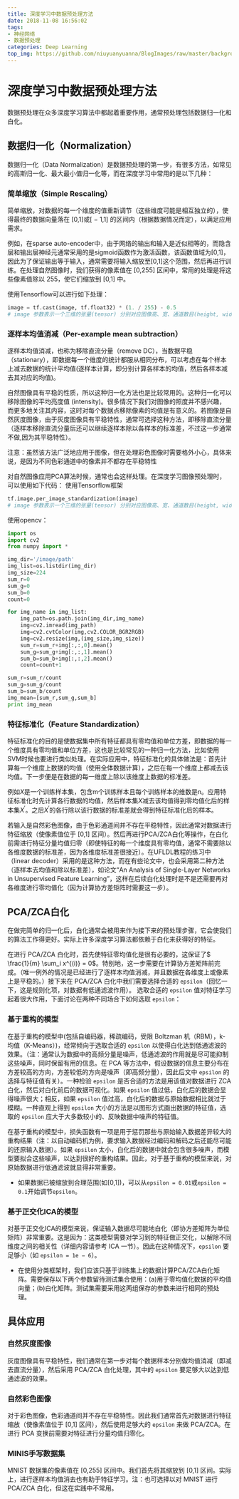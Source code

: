 ```yaml
---
title: 深度学习中数据预处理方法
date: 2018-11-08 16:56:02
tags:
- 神经网络
- 数据预处理
categories: Deep Learning
top_img: https://github.com/niuyuanyuanna/BlogImages/raw/master/background/deep_learning.jpg
---
```


# 深度学习中数据预处理方法

数据预处理在众多深度学习算法中都起着重要作用，通常预处理包括数据归一化和白化。

## 数据归一化（Normalization）

数据归一化（Data Normalization）是数据预处理的第一步，有很多方法，如常见的高斯归一化、最大最小值归一化等，而在深度学习中常用的是以下几种：

### 简单缩放（Simple Rescaling）

简单缩放，对数据的每一个维度的值重新调节（这些维度可能是相互独立的），使得最终的数据向量落在 [0,1]或[ − 1,1] 的区间内（根据数据情况而定），以满足应用需求。

例如，在sparse auto-encoder中，由于网络的输出和输入是近似相等的，而隐含层和输出层神经元通常采用的是sigmoid函数作为激活函数，该函数值域为[0,1]，因此为了保证输出等于输入，通常需要将输入缩放至[0,1]这个范围，然后再进行训练。在处理自然图像时，我们获得的像素值在 [0,255] 区间中，常用的处理是将这些像素值除以 255，使它们缩放到 [0,1] 中。

使用Tensorflow可以进行如下处理：
```python
image = tf.cast(image, tf.float32) * (1. / 255) - 0.5
# image 参数表示一个三维的张量(tensor) 分别对应图像高、宽、通道数目(height, width, channels)
```

### 逐样本均值消减（Per-example mean subtraction）

逐样本均值消减，也称为移除直流分量（remove DC），当数据平稳（stationary），即数据每一个维度的统计都服从相同分布，可以考虑在每个样本上减去数据的统计平均值(逐样本计算，即分别计算各样本的均值，然后各样本减去其对应的均值)。

自然图像具有平稳的性质，所以这种归一化方法也是比较常用的。这种归一化可以移除图像的平均亮度值 (intensity)。很多情况下我们对图像的照度并不感兴趣，而更多地关注其内容，这时对每个数据点移除像素的均值是有意义的。若图像是自然灰度图像，由于灰度图像具有平稳特性，通常可选择这种方法，即移除直流分量（逐样本移除直流分量后还可以继续逐样本除以各样本的标准差，不过这一步通常不做,因为其平稳特性）。

注意：虽然该方法广泛地应用于图像，但在处理彩色图像时需要格外小心，具体来说，是因为不同色彩通道中的像素并不都存在平稳特性

对自然图像应用PCA算法时候，通常也会这样处理。在深度学习图像预处理时，可以使用如下代码：
使用Tensorflow框架
```python
tf.image.per_image_standardization(image)
# image 参数表示一个三维的张量(tensor) 分别对应图像高、宽、通道数目(height, width, channels)
```

使用opencv：
```python
import os
import cv2
from numpy import *

img_dir='/image/path'
img_list=os.listdir(img_dir)
img_size=224
sum_r=0
sum_g=0
sum_b=0
count=0

for img_name in img_list:
    img_path=os.path.join(img_dir,img_name)
    img=cv2.imread(img_path)
    img=cv2.cvtColor(img,cv2.COLOR_BGR2RGB)
    img=cv2.resize(img,(img_size,img_size))
    sum_r=sum_r+img[:,:,0].mean()
    sum_g=sum_g+img[:,:,1].mean()
    sum_b=sum_b+img[:,:,2].mean()
    count=count+1

sum_r=sum_r/count
sum_g=sum_g/count
sum_b=sum_b/count
img_mean=[sum_r,sum_g,sum_b]
print img_mean

```

### 特征标准化（Feature Standardization）

特征标准化的目的是使数据集中所有特征都具有零均值和单位方差，即数据的每一个维度具有零均值和单位方差，这也是比较常见的一种归一化方法，比如使用SVM时候也要进行类似处理。在实际应用中，特征标准化的具体做法是：首先计算每一个维度上数据的均值（使用全体数据计算），之后在每一个维度上都减去该均值。下一步便是在数据的每一维度上除以该维度上数据的标准差。

例如$X$是一个训练样本集，包含m个训练样本且每个训练样本的维数是n。应用特征标准化时先计算各行数据的均值，然后样本集$X$减去该均值得到零均值化后的样本集$X^{'}$。之后$X^{'}$的各行除以该行数据的标准差就会得到特征标准化后的样本。

若输入是自然彩色图像，由于色彩通道间并不存在平稳特性，因此通常对数据进行特征缩放（使像素值位于 [0,1] 区间）。然后再进行PCA/ZCA白化等操作，在白化前需进行特征分量均值归零（即使特征的每一个维度具有零均值，通常不需要除以各维度数据的标准差，因为各维度标准差很接近）。在UFLDL教程的练习中（linear decoder）采用的是这种方法，而在有些论文中，也会采用第二种方法（逐样本去均值和除以标准差），如论文“An Analysis of Single-Layer Networks in Unsupervised Feature Learning”，这样在后续白化处理时是不是还需要再对各维度进行零均值化（因为计算协方差矩阵时需要这一步）。

## PCA/ZCA白化

在做完简单的归一化后，白化通常会被用来作为接下来的预处理步骤，它会使我们的算法工作得更好。实际上许多深度学习算法都依赖于白化来获得好的特征。

在进行 PCA/ZCA 白化时，首先使特征零均值化是很有必要的，这保证了$ \frac{1}{m} \sum_i x^{(i)} = 0$。特别地，这一步需要在计算协方差矩阵前完成。（唯一例外的情况是已经进行了逐样本均值消减，并且数据在各维度上或像素上是平稳的。）接下来在 PCA/ZCA 白化中我们需要选择合适的 `epsilon`（回忆一下，这是规则化项，对数据有低通滤波作用）。 选取合适的 `epsilon` 值对特征学习起着很大作用，下面讨论在两种不同场合下如何选取 `epsilon`：

### 基于重构的模型

在基于重构的模型中(包括自编码器，稀疏编码，受限 Boltzman 机（RBM），k-均值（K-Means）)，经常倾向于选取合适的 `epsilon` 以使得白化达到低通滤波的效果。（注：通常认为数据中的高频分量是噪声，低通滤波的作用就是尽可能抑制这些噪声，同时保留有用的信息。在 PCA 等方法中，假设数据的信息主要分布在方差较高的方向，方差较低的方向是噪声（即高频分量），因此后文中 `epsilon` 的选择与特征值有关）。一种检验 `epsilon` 是否合适的方法是用该值对数据进行 ZCA 白化，然后对白化前后的数据可视化。如果 `epsilon` 值过低，白化后的数据会显得噪声很大；相反，如果 `epsilon` 值过高，白化后的数据与原始数据相比就过于模糊。一种直观上得到 `epsilon` 大小的方法是以图形方式画出数据的特征值，选取的 `epsilon` 应大于大多数较小的、反映数据中噪声的特征值。

在基于重构的模型中，损失函数有一项是用于惩罚那些与原始输入数据差异较大的重构结果（注：以自动编码机为例，要求输入数据经过编码和解码之后还能尽可能的还原输入数据）。如果 `epsilon` 太小，白化后的数据中就会包含很多噪声，而模型要拟合这些噪声，以达到很好的重构结果。因此，对于基于重构的模型来说，对原始数据进行低通滤波就显得非常重要。

- 如果数据已被缩放到合理范围(如[0,1])，可以从`epsilon = 0.01`或`epsilon = 0.1`开始调节`epsilon`。

### 基于正交化ICA的模型

对基于正交化ICA的模型来说，保证输入数据尽可能地白化（即协方差矩阵为单位矩阵）非常重要。这是因为：这类模型需要对学习到的特征做正交化，以解除不同维度之间的相关性（详细内容请参考 ICA 一节）。因此在这种情况下，`epsilon` 要足够小（如 `epsilon = 1e − 6`）。

- 在使用分类框架时，我们应该只基于训练集上的数据计算PCA/ZCA白化矩阵。需要保存以下两个参数留待测试集合使用：(a)用于零均值化数据的平均值向量；(b)白化矩阵。测试集需要采用这两组保存的参数来进行相同的预处理。

## 具体应用

### 自然灰度图像

灰度图像具有平稳特性，我们通常在第一步对每个数据样本分别做均值消减（即减去直流分量），然后采用 PCA/ZCA 白化处理，其中的 `epsilon` 要足够大以达到低通滤波的效果。

### 自然彩色图像

对于彩色图像，色彩通道间并不存在平稳特性。因此我们通常首先对数据进行特征缩放（使像素值位于 [0,1] 区间），然后使用足够大的 `epsilon` 来做 PCA/ZCA。在进行 PCA 变换前需要对特征进行分量均值归零化。

### MINIS手写数据集

MNIST 数据集的像素值在 [0,255] 区间中。我们首先将其缩放到 [0,1] 区间。实际上，进行逐样本均值消去也有助于特征学习。注：也可选择以对 MNIST 进行 PCA/ZCA 白化，但这在实践中不常用。

```

```